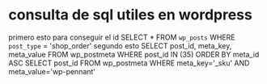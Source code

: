 # consulta de sql utiles en wordpress


primero esto para conseguir el id
SELECT * FROM `wp_posts` WHERE `post_type` = 'shop_order'
segundo esto
SELECT post_id, meta_key, meta_value FROM wp_postmeta WHERE post_id IN (35) ORDER BY meta_id ASC
SELECT post_id FROM wp_postmeta WHERE meta_key='_sku' AND meta_value='wp-pennant'
